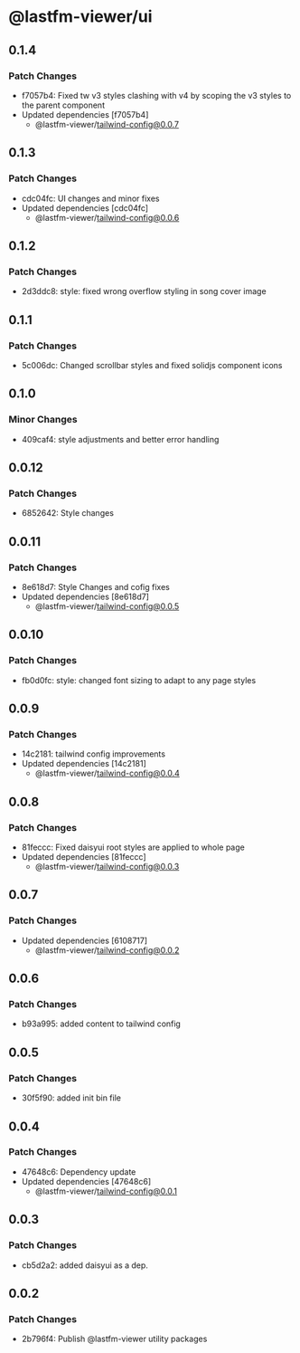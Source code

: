 # @lastfm-viewer/ui

## 0.1.4

### Patch Changes

- f7057b4: Fixed tw v3 styles clashing with v4 by scoping the v3 styles to the parent component
- Updated dependencies [f7057b4]
    - @lastfm-viewer/tailwind-config@0.0.7

## 0.1.3

### Patch Changes

- cdc04fc: UI changes and minor fixes
- Updated dependencies [cdc04fc]
    - @lastfm-viewer/tailwind-config@0.0.6

## 0.1.2

### Patch Changes

- 2d3ddc8: style: fixed wrong overflow styling in song cover image

## 0.1.1

### Patch Changes

- 5c006dc: Changed scrollbar styles and fixed solidjs component icons

## 0.1.0

### Minor Changes

- 409caf4: style adjustments and better error handling

## 0.0.12

### Patch Changes

- 6852642: Style changes

## 0.0.11

### Patch Changes

- 8e618d7: Style Changes and cofig fixes
- Updated dependencies [8e618d7]
    - @lastfm-viewer/tailwind-config@0.0.5

## 0.0.10

### Patch Changes

- fb0d0fc: style: changed font sizing to adapt to any page styles

## 0.0.9

### Patch Changes

- 14c2181: tailwind config improvements
- Updated dependencies [14c2181]
    - @lastfm-viewer/tailwind-config@0.0.4

## 0.0.8

### Patch Changes

- 81feccc: Fixed daisyui root styles are applied to whole page
- Updated dependencies [81feccc]
    - @lastfm-viewer/tailwind-config@0.0.3

## 0.0.7

### Patch Changes

- Updated dependencies [6108717]
    - @lastfm-viewer/tailwind-config@0.0.2

## 0.0.6

### Patch Changes

- b93a995: added content to tailwind config

## 0.0.5

### Patch Changes

- 30f5f90: added init bin file

## 0.0.4

### Patch Changes

- 47648c6: Dependency update
- Updated dependencies [47648c6]
    - @lastfm-viewer/tailwind-config@0.0.1

## 0.0.3

### Patch Changes

- cb5d2a2: added daisyui as a dep.

## 0.0.2

### Patch Changes

- 2b796f4: Publish @lastfm-viewer utility packages
